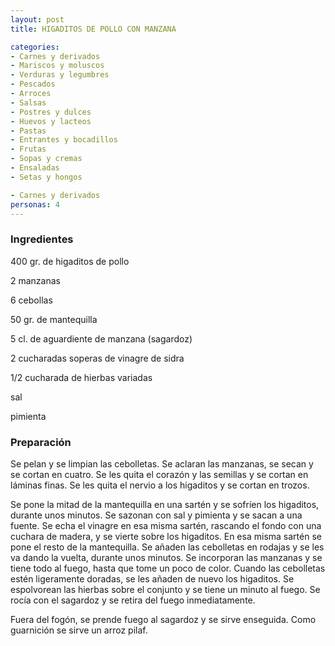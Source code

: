```yaml
---
layout: post
title: HIGADITOS DE POLLO CON MANZANA

categories:
- Carnes y derivados
- Mariscos y moluscos
- Verduras y legumbres
- Pescados
- Arroces
- Salsas
- Postres y dulces
- Huevos y lacteos
- Pastas
- Entrantes y bocadillos
- Frutas
- Sopas y cremas
- Ensaladas
- Setas y hongos

- Carnes y derivados
personas: 4 
---
```

<h3>Ingredientes</h3>
400 gr. de higaditos de pollo

2 manzanas

6 cebollas

50 gr. de mantequilla

5 cl. de aguardiente de manzana (sagardoz)

2 cucharadas soperas de vinagre de sidra

1/2 cucharada de hierbas variadas

sal

pimienta

<h3>Preparación</h3>
Se pelan y se limpian las cebolletas. Se aclaran las manzanas, se secan y se cortan en cuatro. Se les quita el corazón y las semillas y se cortan en láminas finas. Se les quita el nervio a los higaditos y se cortan en trozos.

Se pone la mitad de la mantequilla en una sartén y se sofríen los higaditos, durante unos minutos. Se sazonan con sal y pimienta y se sacan a una fuente. Se echa el vinagre en esa misma sartén, rascando el fondo con una cuchara de madera, y se vierte sobre los higaditos. En esa misma sartén se pone el resto de la mantequilla. Se añaden las cebolletas en rodajas y se les va dando la vuelta, durante unos minutos. Se incorporan las manzanas y se tiene todo al fuego, hasta que tome un poco de color. Cuando las cebolletas estén ligeramente doradas, se les añaden de nuevo los higaditos. Se espolvorean las hierbas sobre el conjunto y se tiene un minuto al fuego. Se rocía con el sagardoz y se retira del fuego inmediatamente.

Fuera del fogón, se prende fuego al sagardoz y se sirve enseguida. Como guarnición se sirve un arroz pilaf.

